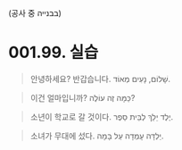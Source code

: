 (공사 중 בבנייה)
# 001.99. 실습
> 안녕하세요? 반갑습니다. שָׁלוֹם, נָעִים מְאוֹד.

> 이건 얼마입니까? כַּמָּה זֶה עוֹלֶה?

> 소년이 학교로 갈 것이다. יֶלֶד יֵלֵךְ לְבֵּית סֵפֶר.

> 소녀가 무대에 섰다. יַלְדָּה עָמְדָה עַל בָּמָה.
